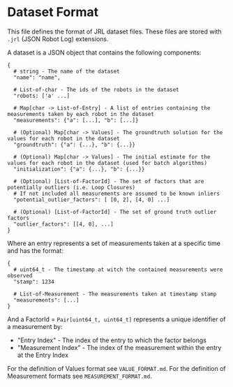 # Dataset Format
This file defines the format of JRL dataset files. These files are stored with `.jrl` (JSON Robot Log) extensions.

A dataset is a JSON object that contains the following components:
```
{
  # string - The name of the dataset
  "name": "name",

  # List-of-char - The ids of the robots in the dataset
  "robots: ['a' ...]

  # Map[char -> List-of-Entry] - A list of entries containing the measurements taken by each robot in the dataset
  "measurements": {"a": [...], "b": [...]}

  # (Optional) Map[char -> Values] - The groundtruth solution for the values for each robot in the dataset
  "groundtruth": {"a": {...}, "b": {...}}

  # (Optional) Map[char -> Values] - The initial estimate for the values for each robot in the dataset (used for batch algorithms)
  "initialization": {"a": {...}, "b": {...}}

  # (Optional) [List-of-FactorId] - The set of factors that are potentially outliers (i.e. Loop Closures)
  # If not included all measurements are assumed to be known inliers
  "potential_outlier_factors": [ [0, 2], [4, 0] ...]

  # (Optional) [List-of-FactorId] - The set of ground truth outlier factors
  "outlier_factors": [[4, 0], ...]
}
```

Where an entry represents a set of measurements taken at a specific time and has the format:
```
{
  # uint64_t - The timestamp at witch the contained measurements were observed
  "stamp": 1234

  # List-of-Measurement - The measurements taken at timestamp stamp
  "measurements": [...]
}
```

And a FactorId = `Pair[uint64_t, uint64_t]` represents a unique identifier of a measurement by:
  - "Entry Index" - The index of the entry to which the factor belongs
  - "Measurement Index" - The index of the measurement within the entry at the Entry Index

For the definition of Values format see `VALUE_FORMAT.md`.
For the definition of Measurement formats see `MEASUREMENT_FORMAT.md`.